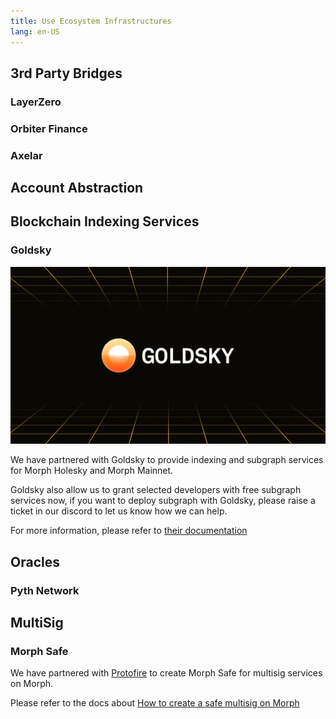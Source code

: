 ```yaml
---
title: Use Ecosystem Infrastructures
lang: en-US
---
```


## 3rd Party Bridges

### LayerZero

### Orbiter Finance

### Axelar
## Account Abstraction

## Blockchain Indexing Services

### Goldsky

![goldsky](../../../assets/docs/dev/resources/goldsky.png)

We have partnered with Goldsky to provide indexing and subgraph services for Morph Holesky and Morph Mainnet.

Goldsky also allow us to grant selected developers with free subgraph services now, if you want to deploy subgraph with Goldsky, please raise a ticket in our discord to let us know how we can help.

For more information, please refer to [their documentation](https://docs.goldsky.com/chains/morph)


## Oracles

### Pyth Network
## MultiSig

### Morph Safe

We have partnered with [Protofire](https://www.protofire.io/) to create Morph Safe for multisig services on Morph.

Please refer to the docs about [How to create a safe multisig on Morph](../developer-resources/4-create-a-safe-multi-signature-wallet.md)
